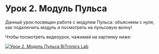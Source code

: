 # Урок 2. Модуль Пульса

Данный урок посвящен работе с модулем Пульса: объясняем с нуля, как подключить модуль и посмотреть на пульсовую волну!

Чтобы посмотреть видеоурок, нажимай на картинку ниже:

[![Урок 2. Модуль Пульса BiTronics Lab](https://img.youtube.com/vi/GjLvu0KLnkk/0.jpg)](https://www.youtube.com/watch?v=GjLvu0KLnkk)
